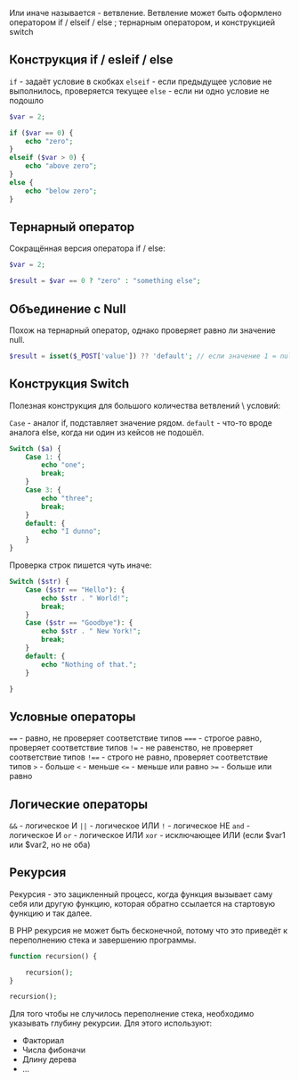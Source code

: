 Или иначе называется - ветвление. Ветвление может быть оформлено оператором if / elseif / else ; тернарным оператором, и конструкцией switch

**Конструкция if / esleif / else**
--

`if` - задаёт условие в скобках
`elseif` - если предыдущее условие не выполнилось, проверяется текущее
`else` - если ни одно условие не подошло

```php
$var = 2;

if ($var == 0) {
	echo "zero";
}
elseif ($var > 0) {
	echo "above zero";
}
else {
	echo "below zero";
}
```

**Тернарный оператор**
--

Сокращённая версия оператора if / else:
```php
$var = 2;

$result = $var == 0 ? "zero" : "something else";
```
Объединение с Null
--
Похож на тернарный оператор, однако проверяет равно ли значение null.

```php
$result = isset($_POST['value']) ?? 'default'; // если значение 1 = null, то переменная = default
```
**Конструкция Switch**
--

Полезная конструкция для большого количества ветвлений \ условий:

`Case` - аналог if, подставляет значение рядом.
`default` - что-то вроде аналога else, когда ни один из кейсов не подошёл.

```php
Switch ($a) {
	Case 1: {
		echo "one";
		break;
	}
	Case 3: {
		echo "three";
		break;
	}
	default: {
		echo "I dunno";
	}
}
```

Проверка строк пишется чуть иначе:
```php
Switch ($str) {
	Case ($str == "Hello"): {
		echo $str . " World!";
		break;
	}
	Case ($str == "Goodbye"): {
		echo $str . " New York!";
		break;
	}
	default: {
		echo "Nothing of that.";
	}

}
```

**Условные операторы**
--

`==` - равно, не проверяет соответствие типов
`===` - строгое равно, проверяет соответствие типов
`!=` - не равенство, не проверяет соответствие типов
`!==` - строго не равно, проверяет соответствие типов
`>` - больше
`<` - меньше
`<=` - меньше или равно
`>=` - больше или равно

**Логические операторы**
--

`&&` -  логическое И
`||` - логическое ИЛИ
`!` - логическое НЕ
`and` - логическое И
`or` - логическое ИЛИ
`xor` - исключающее ИЛИ (если $var1 или $var2, но не оба)

Рекурсия
--

Рекурсия - это зацикленный процесс, когда функция вызывает саму себя или другую функцию, которая обратно ссылается на стартовую функцию и так далее.

В PHP рекурсия не может быть бесконечной, потому что это приведёт к переполнению стека и завершению программы.

``` php
function recursion() {

	recursion();
}

recursion();
```

Для того чтобы не случилось переполнение стека, необходимо указывать глубину рекурсии.
Для этого используют:
- Факториал
- Числа фибоначи
- Длину дерева
- ...

